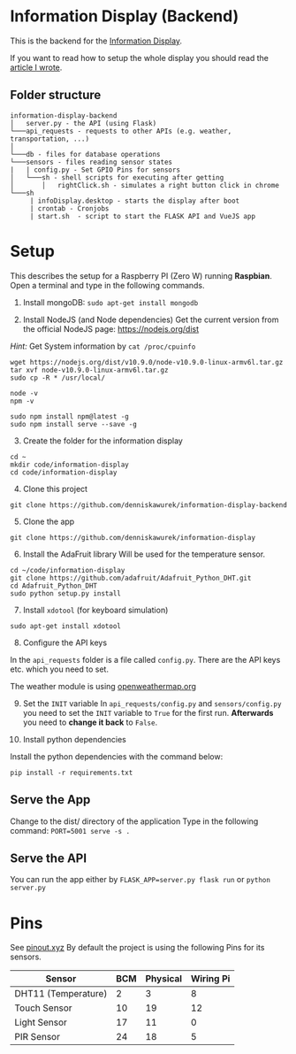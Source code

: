 # Information Display (Backend)

This is the backend for the [Information Display](https://github.com/denniskawurek/information-display-backend).

If you want to read how to setup the whole display you should read the [article I wrote](https://dkwr.de/articles/a/information-display-raspberry-pi-zero).

## Folder structure

```
information-display-backend
│   server.py - the API (using Flask)
└───api_requests - requests to other APIs (e.g. weather, transportation, ...)
│
└───db - files for database operations
└───sensors - files reading sensor states
|   | config.py - Set GPIO Pins for sensors
│   └───sh - shell scripts for executing after getting 
│       │   rightClick.sh - simulates a right button click in chrome
└───sh
     | infoDisplay.desktop - starts the display after boot
     | crontab - Cronjobs
     | start.sh  - script to start the FLASK API and VueJS app
```

# Setup

This describes the setup for a Raspberry PI (Zero W) running **Raspbian**. Open a terminal and type in the following commands.

1. Install mongoDB:
 `sudo apt-get install mongodb`

2. Install NodeJS (and Node dependencies)
Get the current version from the official NodeJS page: https://nodejs.org/dist

*Hint:* Get System information by `cat /proc/cpuinfo`

```
wget https://nodejs.org/dist/v10.9.0/node-v10.9.0-linux-armv6l.tar.gz
tar xvf node-v10.9.0-linux-armv6l.tar.gz
sudo cp -R * /usr/local/

node -v
npm -v

sudo npm install npm@latest -g
sudo npm install serve --save -g
```

3. Create the folder for the information display

```
cd ~
mkdir code/information-display
cd code/information-display
```
4. Clone this project
```
git clone https://github.com/denniskawurek/information-display-backend
```
5. Clone the app
```
git clone https://github.com/denniskawurek/information-display
```
6. Install the AdaFruit library
Will be used for the temperature sensor.

```
cd ~/code/information-display
git clone https://github.com/adafruit/Adafruit_Python_DHT.git
cd Adafruit_Python_DHT
sudo python setup.py install
```

7. Install `xdotool` (for keyboard simulation)

`sudo apt-get install xdotool`

8. Configure the API keys

In the `api_requests` folder is a file called `config.py`.
There are the API keys etc. which you need to set.

The weather module is using [openweathermap.org](https://openweathermap.org/)

9. Set the `INIT` variable
In `api_requests/config.py` and `sensors/config.py` you need to set the `INIT` variable to `True` for the first run.
**Afterwards** you need to **change it back** to `False`.

10. Install python dependencies

Install the python dependencies with the command below:

```
pip install -r requirements.txt
```

## Serve the App

Change to the dist/ directory of the application
Type in the following command:
`PORT=5001 serve -s .`

## Serve the API

You can run the app either by
`FLASK_APP=server.py flask run` or `python server.py`


# Pins
See [pinout.xyz](https://de.pinout.xyz/#)
By default the project is using the following Pins for its sensors.

| Sensor               | BCM | Physical | Wiring Pi |
|----------------------|-----|----------|-----------|
| DHT11 (Temperature)  | 2   | 3        | 8         |
| Touch Sensor         | 10  | 19       | 12        |
| Light Sensor         | 17  | 11       | 0         |
| PIR Sensor           | 24  | 18       | 5         |
